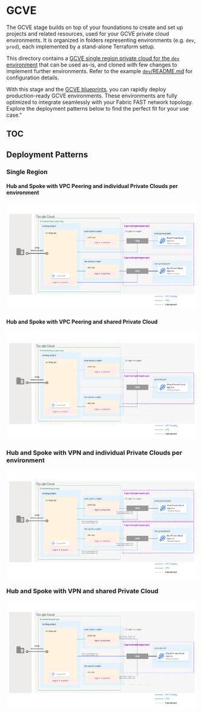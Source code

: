 # GCVE

The GCVE stage builds on top of your foundations to create and set up projects and related resources, used for your GCVE private cloud environments.
It is organized in folders representing environments (e.g. `dev`, `prod`), each implemented by a stand-alone Terraform setup.

This directory contains a [GCVE single region private cloud for the `dev` environment](./dev/) that can be used as-is, and cloned with few changes to implement further environments. Refer to the example [`dev`/README.md](./dev/README.md) for configuration details.

With this stage and the [GCVE blueprints](./../../../blueprints/gcve/), you can rapidly deploy production-ready GCVE environments. These environments are fully optimized to integrate seamlessly with your Fabric FAST network topology. Explore the deployment patterns below to find the perfect fit for your use case."

## TOC

<!-- BEGIN TOC -->

<!-- END TOC -->

## Deployment Patterns
### Single Region
#### Hub and Spoke with VPC Peering and individual Private Clouds per environment
<p align="center">
  <img src="diagram0.png" alt="Hub and Spoke with VPC Peering and individual Private Clouds per environment">
</p>

#### Hub and Spoke with VPC Peering and shared Private Cloud
<p align="center">
  <img src="diagram1.png" alt="Hub and Spoke with VPC Peering and shared Private Cloud">
</p>

### Hub and Spoke with VPN and individual Private Clouds per environment
<p align="center">
  <img src="diagram2.png" alt="Hub and Spoke with VPC Peering and shared Private Cloud">
</p>

### Hub and Spoke with VPN and shared Private Cloud
<p align="center">
  <img src="diagram3.png" alt="Hub and Spoke with VPN and shared Private Cloud">
</p>
